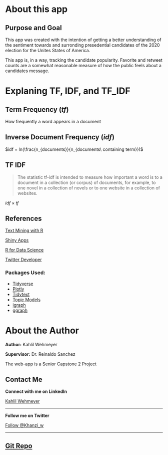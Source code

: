 # About this app

## Purpose and Goal

This app was created with the intention of getting a better understanding of the sentiment towards and surronding presedential candidates of the 2020 election for the Unites States of America.

This app is, in a way, tracking the candidate popularity. Favorite and retweet counts are a somewhat reasonable measure of how the public feels about a candidates message.

# Explaning TF, IDF, and TF_IDF

## Term Frequency $(tf)$

How frequently a word appears in a document

## Inverse Document Frequency $(idf)$

$idf = ln(\frac{n_{documents}}{n_{documents\ containing term}})$

## TF IDF
>The statistic tf-idf is intended to measure how important a word is to a document in a collection (or corpus) of documents, for example, to one novel in a collection of novels or to one website in a collection of websites.

$idf \times tf$

## References

[Text Mining with R](https://www.tidytextmining.com)

[Shiny Apps](https://shiny.rstudio.com/)

[R for Data Science](https://r4ds.had.co.nz)

[Twitter Developer](https://developer.twitter.com/content/developer-twitter/en.html)

### Packages Used:

- [Tidyverse](https://www.tidyverse.org/)
- [Plotly](https://plot.ly/r/)
- [Tidytext](https://cran.r-project.org/web/packages/tidytext/vignettes/tidytext.html)
- [Topic Models](https://cran.r-project.org/web/packages/tm/index.html)
- [igraph](https://igraph.org/r/)
- [ggraph](https://cran.r-project.org/web/packages/ggraph/index.html)

# About the Author

**Author:** Kahlil Wehmeyer

**Supervisor:** Dr. Reinaldo Sanchez

The web-app is a Senior Capstone 2 Project

## Contact Me



**Connect with me on LinkedIn**
<script type="text/javascript" src="https://platform.linkedin.com/badges/js/profile.js" async defer></script>
<div class="LI-profile-badge"  data-version="v1" data-size="medium" data-locale="en_US" data-type="horizontal" data-theme="light" data-vanity="kahlil-wehmeyer-25661785"><a class="LI-simple-link" href='https://www.linkedin.com/in/kahlil-wehmeyer-25661785?trk=profile-badge'>Kahlil Wehmeyer</a></div>

***

**Follow me on Twitter**

<a href="https://twitter.com/Khanzi_w?ref_src=twsrc%5Etfw" class="twitter-follow-button" data-show-count="false">Follow @Khanzi_w</a><script async src="https://platform.twitter.com/widgets.js" charset="utf-8"></script>
***

## [Git Repo]("https://github.com/Khanzi/Twitter_Sentiment")
